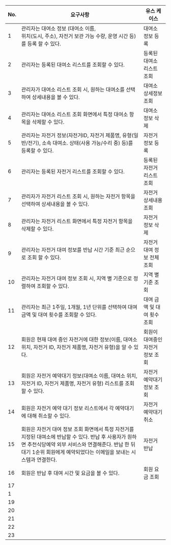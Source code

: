 | No. | 요구사항                                                                                                                               | 유스 케이스             |
| --- | ---------------------------------------------------------------------------------------------------------------------------------- | ------------------ |
| 1   | 관리자는 대여소 정보 (대여소 이름,<br>위치(도시, 주소), 자전거 보관 가능 수량, 운영 시간 등)를 등록 할 수 있다.                                                             | 대여소 정보 등록          |
| 2   | 관리자는 등록된 대여소 리스트를 조회할 수 있다.                                                                                                        | 등록된 대여소 리스트  조회    |
| 3   | 관리자가 대여소 리스트  조회 시, 원하는 대여소를 선택하여 상세내용을 볼 수 있다.                                                                                    | 대여소 상세정보 조회        |
| 4   | 관리자는 대여소 리스트 조회 화면에서 특정 대여소 항목을 삭제할 수 있다.                                                                                          | 대여소 정보 삭제          |
| 5   | 관리자는 자전거 정보(자전거ID, 자전거 제품명, 유형(일반/전기), 소속 대여소. 상태(사용 가능/수리 중) 등)를 등록할 수 있다.                                                        | 자전거 정보 등록          |
| 6   | 관리자는 등록된 자전거 리스트를 조회할 수 있다.                                                                                                        | 등록된 자전거 리스트 조회     |
| 7   | 관리자가 자전거 리스트 조회 시, 원하는 자전거 항목을 선택하여 상세내용을 볼 수 있다.                                                                                  | 자전거 상세내용 조회        |
| 8   | 관리자는 자전거 리스트 화면에서 특정 자전거 항목을 삭제할 수 있다.                                                                                             | 자전거 정보 삭제          |
| 9   | 관리자는 자전거 대여 정보를 반납 시간 기준 최근 순으로 조회 할 수 있다.                                                                                         | 자전거 대여 정보  전체 조회   |
| 10  | 관리자는 자전거 대여 정보 조회 시, 지역 별 기준으로 정렬하여 조회할 수 있다.                                                                                      | 지역 별 기준 조회         |
| 11  | 관리자는 최근 1주일, 1개월, 1년 단위를 선택하여 대여 금액 및 대여 횟수를 조회할 수 있다.                                                                             | 대여 금액 및 대여 횟수 조회   |
| 12  | 회원은 현재 대여 중인 자전거에 대한 정보(이름, 대여소 위치, 자전거 ID, 자전거 제품명, 자전거 유형)을 알 수 있다.                                                              | 회원이 대여중인 자전거 정보 조회 |
| 13  | 회원은 자전거 예약대기 정보(대여소 이름, 대여소 위치, 자전거 ID, 자전거 제품명, 자전거 유형) 리스트를 조회할 수 있다.                                                            | 자전거 예약대기 정보 조회     |
| 14  | 회원은 자전거 예약 대기 정보 리스트에서 각 예약대기에 대해 취소할 수 있다.                                                                                        | 자전거 예약대기 취소        |
| 15  | 회원은 자전거 대여 정보 조회 화면에서 특정 자전거를 지정된 대여소에 반납할 수 있다. 반납 후 사용자가 원하면 추천식당예약 외부 서비스와 연결해준다. 반납 한 뒤 대기 1순위 회원에게 예약되었다는 이메일을 보내는 시스템과 연결한다. | 자전거 반납             |
| 16  | 회원은 반납 후 대여 시간 및 요금을 볼 수 있다.                                                                                                       | 회원 요금 조회           |
| 17  |                                                                                                                                    |                    |
| 1   |                                                                                                                                    |                    |
| 19  |                                                                                                                                    |                    |
| 20  |                                                                                                                                    |                    |
| 21  |                                                                                                                                    |                    |
| 22  |                                                                                                                                    |                    |
| 23  |                                                                                                                                    |                    |
